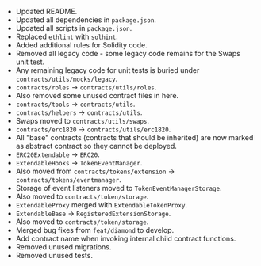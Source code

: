* Updated README.
* Updated all dependencies in `package.json`.
* Updated all scripts in `package.json`.
* Replaced `ethlint` with `solhint`.
* Added additional rules for Solidity code.
* Removed all legacy code - some legacy code remains for the Swaps unit test.
* Any remaining legacy code for unit tests is buried under `contracts/utils/mocks/legacy`.
* `contracts/roles` -> `contracts/utils/roles`.
* Also removed some unused contract files in here.
* `contracts/tools` -> `contracts/utils`.
* `contracts/helpers` -> `contracts/utils`.
* Swaps moved to `contracts/utils/swaps`.
* `contracts/erc1820` -> `contracts/utils/erc1820`.
* All "base" contracts (contracts that should be inherited) are now marked as abstract contract so they cannot be deployed.
* `ERC20Extendable` -> `ERC20`.
* `ExtendableHooks` -> `TokenEventManager`.
* Also moved from `contracts/tokens/extension` -> `contracts/tokens/eventmanager`.
* Storage of event listeners moved to `TokenEventManagerStorage`.
* Also moved to `contracts/token/storage`.
* `ExtendableProxy` merged with `ExtendableTokenProxy`.
* `ExtendableBase` -> `RegisteredExtensionStorage`.
* Also moved to `contracts/token/storage`.
* Merged bug fixes from `feat/diamond` to develop.
* Add contract name when invoking internal child contract functions.
* Removed unused migrations.
* Removed unused tests.